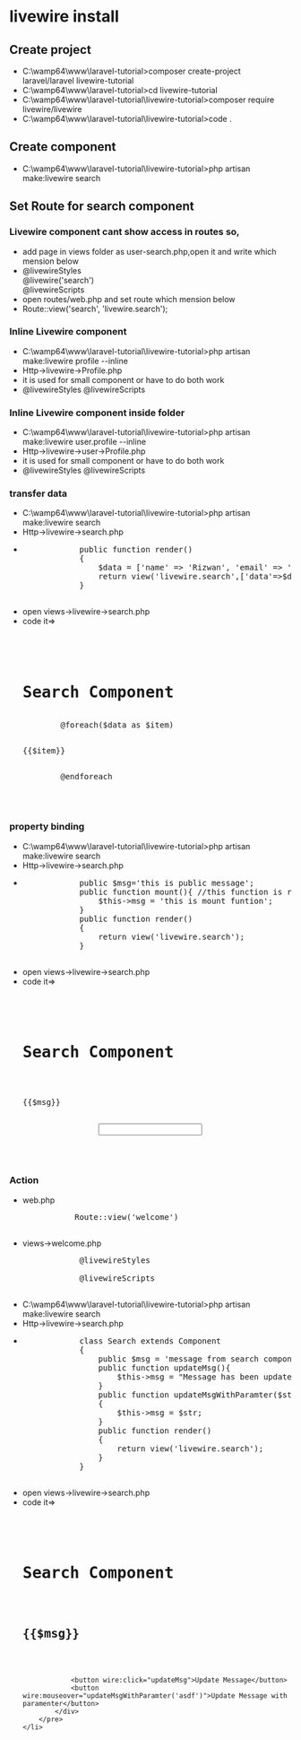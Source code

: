 <h1>livewire install</h1>
<h2>Create project</h2>
<ul>
    <li>C:\wamp64\www\laravel-tutorial>composer create-project laravel/laravel livewire-tutorial</li>
    <li>C:\wamp64\www\laravel-tutorial>cd livewire-tutorial</li>
    <li>C:\wamp64\www\laravel-tutorial\livewire-tutorial>composer require livewire/livewire</li>
    <li>C:\wamp64\www\laravel-tutorial\livewire-tutorial>code .</li>
</ul>

<h2>Create component</h2>
<ul>
    <li>C:\wamp64\www\laravel-tutorial\livewire-tutorial>php artisan make:livewire search</li>
</ul>

<h2>Set Route for search component</h2>
<h3>Livewire component cant show access in routes so,</h3>
<ul>
    <li>add page in views folder as user-search.php,open it and write which mension below</li>
    <li>
        @livewireStyles <br>
        @livewire('search')<br>
        @livewireScripts<br>
    </li>
    <li>open routes/web.php and set route which mension below</li>
    <li>Route::view('search', 'livewire.search');</li>
</ul>

<h3>Inline Livewire component</h3>
<ul>
    <li>C:\wamp64\www\laravel-tutorial\livewire-tutorial>php artisan make:livewire profile --inline</li>
    <li>Http->livewire->Profile.php</li>
    <li>it is used for small component or have to do both work</li>
    <li>
        @livewireStyles
        <livewire:profile/>
        @livewireScripts
    </li>
</ul>

<h3>Inline Livewire component inside folder</h3>
<ul>
    <li>C:\wamp64\www\laravel-tutorial\livewire-tutorial>php artisan make:livewire user.profile --inline</li>
    <li>Http->livewire->user->Profile.php</li>
    <li>it is used for small component or have to do both work</li>
    <li>
        @livewireStyles
        <livewire:user.profile>
        @livewireScripts
    </li>
</ul>

<h3>transfer data</h3>
<ul>
    <li>C:\wamp64\www\laravel-tutorial\livewire-tutorial>php artisan make:livewire search</li>
    <li>Http->livewire->search.php</li>
    <li>
        <pre>
            public function render()
            {
                $data = ['name' => 'Rizwan', 'email' => 'rizwan@gmail.com'];
                return view('livewire.search',['data'=>$data]);
            }
        </pre>
    </li>
    <li>open views->livewire->search.php</li>
    <li>code it=>
    <pre>
        <div>
        <h1>Search Component</h1>
        @foreach($data as $item)
            <p>{{$item}}</p>
        @endforeach
    </div>
    </pre>
    </li>
</ul>

<h3>property binding</h3>
<ul>
    <li>C:\wamp64\www\laravel-tutorial\livewire-tutorial>php artisan make:livewire search</li>
    <li>Http->livewire->search.php</li>
    <li>
        <pre>
            public $msg='this is public message';
            public function mount(){ //this function is run On load, 
                $this->msg = 'this is mount funtion';
            }
            public function render()
            {
                return view('livewire.search');
            }
        </pre>
    </li>
    <li>open views->livewire->search.php</li>
    <li>code it=>
        <pre>
            <div>
                <h1>Search Component</h1>
                <p>{{$msg}}</p>
                <input type="text" wire:model.debounce.1000ms='msg'>
            </div>
        </pre>
    </li>
</ul>

<h3>Action</h3>
<ul>
    <li>web.php
        <pre>
           Route::view('welcome')
        </pre>
    </li>
    <li>views->welcome.php
        <pre>
            @livewireStyles
            <livewire:search/>
            @livewireScripts
        </pre>
    </li>
    <li>C:\wamp64\www\laravel-tutorial\livewire-tutorial>php artisan make:livewire search</li>
    <li>Http->livewire->search.php</li>
    <li>
        <pre>
            class Search extends Component
            {
                public $msg = 'message from search component';
                public function updateMsg(){
                    $this->msg = "Message has been update";
                }
                public function updateMsgWithParamter($str)
                {
                    $this->msg = $str;
                }
                public function render()
                {
                    return view('livewire.search');
                }
            }
        </pre>
    </li>
    <li>open views->livewire->search.php</li>
    <li>code it=>
        <pre>
           <div>
                <h1>Search Component</h1>
                <h2>{{$msg}}</h2>

                <button wire:click="updateMsg">Update Message</button>
                <button wire:mouseover="updateMsgWithParamter('asdf')">Update Message with paramenter</button>
            </div>
        </pre>
    </li>

</ul>